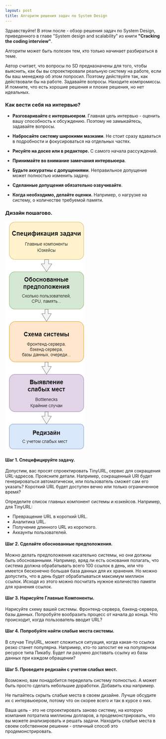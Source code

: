 ```yaml
---
layout: post
title: Алгоритм решения задач по System Design
---
```


Здравствуйте!
В этом после - обзор  решения задач по System Design, приведенного в главе "System design 
and scalability" из книги **"Cracking the coding interview"**.


Алгоритм может быть полезен тем, кто только начинает разбираться в теме.


Автор считает, что вопросы по SD предназначены для того, чтобы выяснить, как бы вы спроектировали реальную систему 
на работе, 
если бы ваш менеджер об этом попросил. Поэтому действуйте так, как действовали бы на работе. Задавайте вопросы. 
Находите компромиссы. И помните, что есть хорошие решения и плохие решения, но нет идеальных.

### Как вести себя на интервью?

- **Разговаривайте с интервьюером**. Главная цель интервью - оценить вашу способность к обсуждению. Поэтому не 
  замыкайтесь, задавайте вопросы.

- **Набросайте систему широкими мазками**. Не стоит сразу вдаваться в подробности и фокусироваться на отдельных частях.

- **Рисуйте на доске или в редакторе.** С самого начала рассуждений.

- **Принимайте во внимание замечания интервьюера**. 

- **Будьте аккуратны с допущениями**. Неправильное допущение может полностью изменить задачу.

- **Сделанные допущения обязательно озвучивайте**.

- **Когда необходимо, делайте оценки.** Например, о нагрузке на систему, о количестве требуемой памяти.

### Дизайн пошагово.


![images/sd_cracking_interview.png](../images/sd_cracking_interview.png)


#### Шаг 1. **Специфицируйте задачу**. 
Допустим, вас просят cпроектировать TinyURL, сервис для сокращения URL-адресов. Проясните детали. Например, сокращенный 
URl будет генерироваться автоматически, или пользователь сможет сам его указать? Короткий URL будет доступен 
вечно или только ограниченное время?

Определите список главных компонент системы и юзкейсов. Например, для TinyURL:
- Превращение URL в короткий URL.
- Аналитика URL.
- Получение длинного URL из короткого.
- Аккаунты пользователей.

#### Шаг 2. **Сделайте обоснованные предположения**.
Можно делать предположения касательно системы, но они должны быть обоснованными. Например, вряд ли есть основания 
полагать, что система должна обрабатывать всего 100 ссылок в день, или что имеется бесконечно большая база данных для их
хранения. Но можно допустить, что  в день будет обрабатываться максимум миллион ссылок. Исходя из этого можно посчитать нужное количество памяти для хранения ссылок.


#### Шаг 3. **Нарисуйте Главные Компоненты**.

Нарисуйте схему вашей системы. Фронтенд-сервера, бэкенд-сервера, базы данных. Попробуйте вообразить процесс от 
начала до конца. Что происходит, когда пользователь вводит URL?


#### Шаг 4. **Попробуйте найти слабые места системы**.

В случае TinyURL, может сложиться ситуация, когда какая-то ссылка резко станет популярна. Например, кто-то 
запостит ее на популярном ресурсе типа Пикабу. Будет ли разумно доставать ссылку из базы данных при каждом 
обращении?

#### Шаг 5. **Проведите редизайн с учетом слабых мест.**

Возможно, вам понадобится переделать систему полностью. А может быть просто сделать небольшие доработки. Добавить 
кэш например.

Не пытайтесь скрыть слабые места в своем дизайне. Лучше обсудите их с интервьюером, потому что он скорее всего и так 
в курсе о них.

Ваша цель - это не спроектировать заново систему, на которую компания потратила миллионы долларов, а продемонстрировать,
что вы можете анализировать и решать задачи. Находить слабые места в своем собственном решении - отличный способ это
продемонстрировать.







